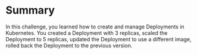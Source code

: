 # Summary

In this challenge, you learned how to create and manage Deployments in Kubernetes. You created a Deployment with 3 replicas, scaled the Deployment to 5 replicas, updated the Deployment to use a different image, rolled back the Deployment to the previous version.
